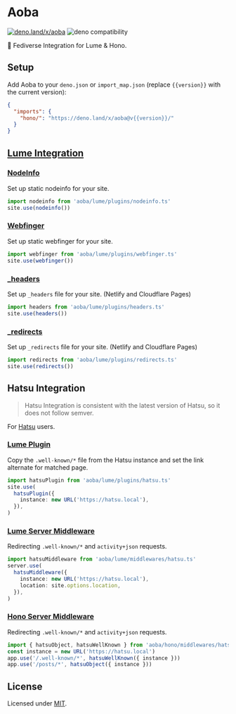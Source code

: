 # Aoba

[![deno.land/x/aoba](https://shield.deno.dev/x/aoba)](https://deno.land/x/aoba)
![deno compatibility](https://shield.deno.dev/deno/^1.38)

🍃 Fediverse Integration for Lume & Hono.

<!-- ```bash
deno run -r https://deno.land/x/fedikit/scripts/generate_key.ts
``` -->

## Setup

Add Aoba to your `deno.json` or `import_map.json` (replace `{{version}}` with
the current version):

```json
{
  "imports": {
    "hono/": "https://deno.land/x/aoba@v{{version}}/"
  }
}
```

## [Lume Integration](/lume/)

### [NodeInfo](/lume/plugins/nodeinfo.ts)

Set up static nodeinfo for your site.

```ts
import nodeinfo from 'aoba/lume/plugins/nodeinfo.ts'
site.use(nodeinfo())
```

### [Webfinger](/lume/plugins/webfinger.ts)

Set up static webfinger for your site.

```ts
import webfinger from 'aoba/lume/plugins/webfinger.ts'
site.use(webfinger())
```

### [_headers](/lume/plugins/headers.ts)

Set up `_headers` file for your site. (Netlify and Cloudflare Pages)

```ts
import headers from 'aoba/lume/plugins/headers.ts'
site.use(headers())
```

### [_redirects](/lume/plugins/redirects.ts)

Set up `_redirects` file for your site. (Netlify and Cloudflare Pages)

```ts
import redirects from 'aoba/lume/plugins/redirects.ts'
site.use(redirects())
```

<!-- ## [Hono Integration](/hono/) -->

## Hatsu Integration

> Hatsu Integration is consistent with the latest version of Hatsu, so it does
> not follow semver.

For [Hatsu](https://github.com/importantimport/hatsu) users.

### [Lume Plugin](/lume/plugins/hatsu.ts)

Copy the `.well-known/*` file from the Hatsu instance and set the link alternate
for matched page.

```ts
import hatsuPlugin from 'aoba/lume/plugins/hatsu.ts'
site.use(
  hatsuPlugin({
    instance: new URL('https://hatsu.local'),
  }),
)
```

### [Lume Server Middleware](/lume/middlewares/hatsu.ts)

Redirecting `.well-known/*` and `activity+json` requests.

```ts
import hatsuMiddleware from 'aoba/lume/middlewares/hatsu.ts'
server.use(
  hatsuMiddleware({
    instance: new URL('https://hatsu.local'),
    location: site.options.location,
  }),
)
```

### [Hono Server Middleware](/hono/middlewares/hatsu.ts)

Redirecting `.well-known/*` and `activity+json` requests.

```ts
import { hatsuObject, hatsuWellKnown } from 'aoba/hono/middlewares/hatsu.ts'
const instance = new URL('https://hatsu.local')
app.use('/.well-known/*', hatsuWellKnown({ instance }))
app.use('/posts/*', hatsuObject({ instance }))
```

## License

Licensed under [MIT](LICENSE.md).
